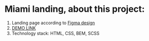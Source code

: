 # Miami landing, about this project:

1. Landing page according to [Figma design](https://www.figma.com/file/nHz8bflIwJaWP3P99vKTH5/miami_home_new?node-id=16033%3A3)
2. [DEMO LINK](https://helexi.github.io/MIAMI/)
3. Technology stack: HTML, CSS, BEM, SCSS
